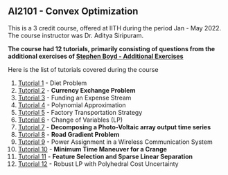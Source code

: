 ## AI2101 - Convex Optimization 

This is a 3 credit course, offered at IITH during the period Jan - May 2022. The course instructor was Dr. Aditya Siripuram.

**The course had 12 tutorials, primarily consisting of questions from the additional exercises of [Stephen Boyd - Additional Exercises](https://web.stanford.edu/~boyd/cvxbook/bv_cvxbook_extra_exercises.pdf)**

Here is the list of tutorials covered during the course

1. [Tutorial 1](https://github.com/SaiManojTata/Convex-Optimization/blob/main/Tutorial_1.ipynb) - Diet Problem
2. [Tutorial 2](https://github.com/SaiManojTata/Convex-Optimization/blob/main/Tutorial_2.ipynb) - **Currency Exchange Problem**
3. [Tutorial 3](https://github.com/SaiManojTata/Convex-Optimization/blob/main/Tutorial_3.ipynb) - Funding an Expense Stream
4. [Tutorial 4](https://github.com/SaiManojTata/Convex-Optimization/blob/main/Tutorial_4.ipynb) - Polynomial Approximation
5. [Tutorial 5](https://github.com/SaiManojTata/Convex-Optimization/blob/main/Tutorial_5.ipynb) - Factory Transportation Strategy
6. [Tutorial 6](https://github.com/SaiManojTata/Convex-Optimization/blob/main/Tutorial_6.ipynb) - Change of Variables (LP)
7. [Tutorial 7](https://github.com/SaiManojTata/Convex-Optimization/blob/main/Tutorial_7.ipynb) - **Decomposing a Photo-Voltaic array output time series**
8. [Tutorial 8](https://github.com/SaiManojTata/Convex-Optimization/blob/main/Tutorial_8.ipynb) - **Road Gradient Problem**
9. [Tutorial 9](https://github.com/SaiManojTata/Convex-Optimization/blob/main/Tutorial_9.ipynb) - Power Assignment in a Wireless Communication System
10. [Tutorial 10](https://github.com/SaiManojTata/Convex-Optimization/blob/main/Tutorial_10.ipynb) - **Minimum Time Maneuver for a Crange**
11. [Tutorial 11](https://github.com/SaiManojTata/Convex-Optimization/blob/main/Tutorial_11.ipynb) - **Feature Selection and Sparse Linear Separation**
12. [Tutorial 12](https://github.com/SaiManojTata/Convex-Optimization/blob/main/Tutorial_12.ipynb) - Robust LP with Polyhedral Cost Uncertainty
